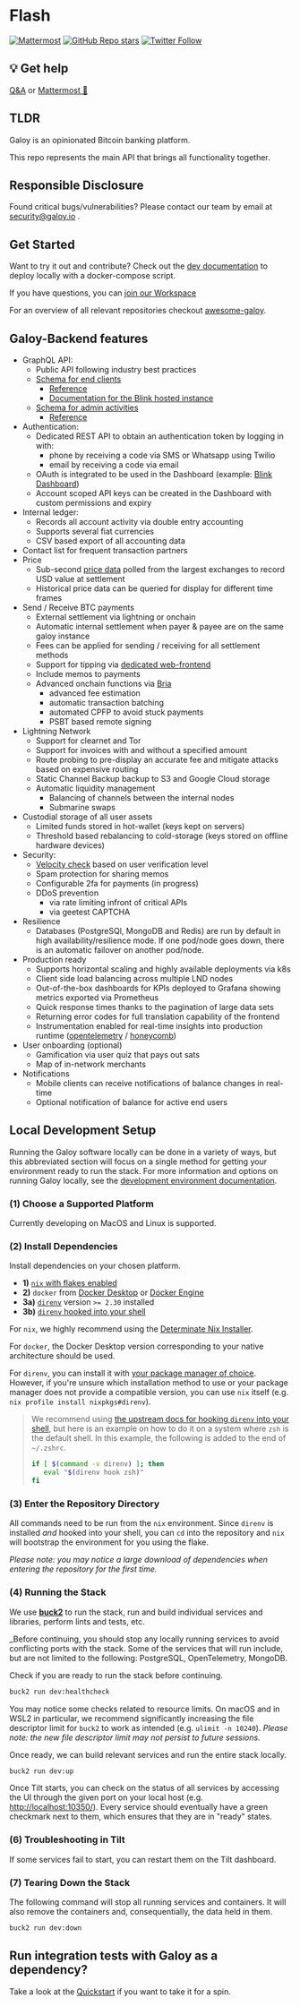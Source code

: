 # Flash

[![Mattermost](https://img.shields.io/badge/chat-on%20mattermost-blue?style=social&logo=mattermost)](https://chat.galoy.io)
[![GitHub Repo stars](https://img.shields.io/github/stars/GaloyMoney/galoy?style=social)](https://github.com/GaloyMoney/galoy/stargazers)
[![Twitter Follow](https://img.shields.io/twitter/follow/GaloyMoney?style=social)](https://twitter.com/GaloyMoney)

## 💡 Get help

[Q&A](https://github.com/GaloyMoney/galoy/discussions) or [Mattermost 💬](https://chat.galoy.io)

## TLDR

Galoy is an opinionated Bitcoin banking platform.

This repo represents the main API that brings all functionality together.

## Responsible Disclosure

Found critical bugs/vulnerabilities?
Please contact our team by email at security@galoy.io .

## Get Started

Want to try it out and contribute? Check out the [dev documentation](./docs/DEVELOPMENT_ENVIRONMENT.md) to deploy locally with a docker-compose script.

If you have questions, you can [join our Workspace](https://chat.galoy.io)

For an overview of all relevant repositories checkout [awesome-galoy](https://github.com/GaloyMoney/awesome-galoy).

## Galoy-Backend features

- GraphQL API:
  - Public API following industry best practices
  - [Schema for end clients](./core/api/src/graphql/public/schema.graphql)
    - [Reference](https://dev.galoy.io/public-api-reference.html)
    - [Documentation for the Blink hosted instance](https://dev.blink.sv)
  - [Schema for admin activities](./core/api/src/graphql/admin/schema.graphql)
    - [Reference](https://dev.galoy.io/admin-api-reference.html)
- Authentication:
  - Dedicated REST API to obtain an authentication token by logging in with:
    - phone by receiving a code via SMS or Whatsapp using Twilio
    - email by receiving a code via email
  - OAuth is integrated to be used in the Dashboard (example: [Blink Dashboard](https://dashboard.blink.sv))
  - Account scoped API keys can be created in the Dashboard with custom permissions and expiry
- Internal ledger:
  - Records all account activity via double entry accounting
  - Supports several fiat currencies
  - CSV based export of all accounting data
- Contact list for frequent transaction partners
- Price
  - Sub-second [price data](https://github.com/GaloyMoney/price) polled from the largest exchanges to record USD value at settlement
  - Historical price data can be queried for display for different time frames
- Send / Receive BTC payments
  - External settlement via lightning or onchain
  - Automatic internal settlement when payer & payee are on the same galoy instance
  - Fees can be applied for sending / receiving for all settlement methods
  - Support for tipping via [dedicated web-frontend](https://github.com/GaloyMoney/galoy-pay)
  - Include memos to payments
  - Advanced onchain functions via [Bria](https://github.com/GaloyMoney/bria)
    - advanced fee estimation
    - automatic transaction batching
    - automated CPFP to avoid stuck payments
    - PSBT based remote signing
- Lightning Network
  - Support for clearnet and Tor
  - Support for invoices with and without a specified amount
  - Route probing to pre-display an accurate fee and mitigate attacks based on expensive routing
  - Static Channel Backup backup to S3 and Google Cloud storage
  - Automatic liquidity management
    - Balancing of channels between the internal nodes
    - Submarine swaps
- Custodial storage of all user assets
  - Limited funds stored in hot-wallet (keys kept on servers)
  - Threshold based rebalancing to cold-storage (keys stored on offline hardware devices)
- Security:
  - [Velocity check](https://www.linkedin.com/pulse/velocity-checks-fraud-prevention-scott-stone/) based on user verification level
  - Spam protection for sharing memos
  - Configurable 2fa for payments (in progress)
  - DDoS prevention
    - via rate limiting infront of critical APIs
    - via geetest CAPTCHA
- Resilience
  - Databases (PostgreSQl, MongoDB and Redis) are run by default in high availability/resilience mode. If one pod/node goes down, there is an automatic failover on another pod/node.
- Production ready
  - Supports horizontal scaling and highly available deployments via k8s
  - Client side load balancing across multiple LND nodes
  - Out-of-the-box dashboards for KPIs deployed to Grafana showing metrics exported via Prometheus
  - Quick response times thanks to the pagination of large data sets
  - Returning error codes for full translation capability of the frontend
  - Instrumentation enabled for real-time insights into production runtime ([opentelemetry](https://opentelemetry.io) / [honeycomb](https://www.honeycomb.io))
- User onboarding (optional)
  - Gamification via user quiz that pays out sats
  - Map of in-network merchants
- Notifications
  - Mobile clients can receive notifications of balance changes in real-time
  - Optional notification of balance for active end users

## Local Development Setup

Running the Galoy software locally can be done in a variety of ways, but this abbreviated section will focus on a single method for
getting your environment ready to run the stack.
For more information and options on running Galoy locally, see the [development environment documentation](./docs/DEVELOPMENT_ENVIRONMENT.md).

### (1) Choose a Supported Platform

Currently developing on MacOS and Linux is supported.

### (2) Install Dependencies

Install dependencies on your chosen platform.

- **1)** [`nix` with flakes enabled](https://github.com/DeterminateSystems/nix-installer)
- **2)** `docker` from [Docker Desktop](https://www.docker.com/products/docker-desktop/) or [Docker Engine](https://docs.docker.com/engine/)
- **3a)** [`direnv`](https://direnv.net) version `>= 2.30` installed
- **3b)** [`direnv` hooked into your shell](https://direnv.net/docs/hook.html)

For `nix`, we highly recommend using the [Determinate Nix Installer](https://github.com/DeterminateSystems/nix-installer).

For `docker`, the Docker Desktop version corresponding to your native architecture should be used.

For `direnv`, you can install it with [your package manager of choice](https://direnv.net/docs/installation.html).
However, if you're unsure which installation method to use or your package manager does not provide a compatible version,
you can use `nix` itself (e.g. `nix profile install nixpkgs#direnv`).

> We recommend using [the upstream docs for hooking `direnv` into your shell](https://direnv.net/docs/hook.html), but here is an example on how to do it
> on a system where `zsh` is the default shell.
> In this example, the following is added to the end of `~/.zshrc`.
>
> ```zsh
> if [ $(command -v direnv) ]; then
>    eval "$(direnv hook zsh)"
> fi
> ```

### (3) Enter the Repository Directory

All commands need to be run from the `nix` environment.
Since `direnv` is installed _and_ hooked into your shell, you can `cd` into
the repository and `nix` will bootstrap the environment for you using the flake.

_Please note: you may notice a large download of dependencies when entering the repository for the first time._

### (4) Running the Stack

We use [**buck2**](https://github.com/facebook/buck2) to run the stack, run and build individual services and libraries, perform lints and tests, etc.

\_Before continuing, you should stop any locally running services to avoid conflicting ports with the stack.
Some of the services that will run include, but are not limited to the following: PostgreSQL, OpenTelemetry, MongoDB.

Check if you are ready to run the stack before continuing.

```bash
buck2 run dev:healthcheck
```

You may notice some checks related to resource limits.
On macOS and in WSL2 in particular, we recommend significantly increasing the file descriptor limit for `buck2` to work as intended (e.g. `ulimit -n 10240`).
_Please note: the new file descriptor limit may not persist to future sessions._

Once ready, we can build relevant services and run the entire stack locally.

```bash
buck2 run dev:up
```

Once Tilt starts, you can check on the status of all services by accessing the UI through the given port on your local host (e.g. [http://localhost:10350/](http://localhost:10350/)).
Every service should eventually have a green checkmark next to them, which ensures that they are in "ready" states.

### (6) Troubleshooting in Tilt

If some services fail to start, you can restart them on the Tilt dashboard.

### (7) Tearing Down the Stack

The following command will stop all running services and containers.
It will also remove the containers and, consequentially, the data held in them.

```bash
buck2 run dev:down
```

## Run integration tests with Galoy as a dependency?

Take a look at the [Quickstart](./quickstart) if you want to take it for a spin.
